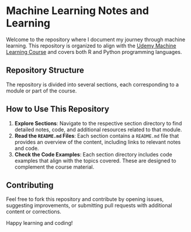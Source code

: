 # Machine Learning Notes and Learning

Welcome to the repository where I document my journey through machine learning. This repository is organized to align with the [Udemy Machine Learning Course](https://www.udemy.com/share/101WfW3@LjgvIUC9TqGpYx08ogM2grCoph7nQtUiqEjC-QUXBHhUA6uYlgsFZlVrokVKNwDc6Q==/) and covers both R and Python programming languages.

## Repository Structure

The repository is divided into several sections, each corresponding to a module or part of the course. 

## How to Use This Repository

1. **Explore Sections**: Navigate to the respective section directory to find detailed notes, code, and additional resources related to that module.
2. **Read the `README.md` Files**: Each section contains a `README.md` file that provides an overview of the content, including links to relevant notes and code.
3. **Check the Code Examples**: Each section directory includes code examples that align with the topics covered. These are designed to complement the course material.


## Contributing

Feel free to fork this repository and contribute by opening issues, suggesting improvements, or submitting pull requests with additional content or corrections.



Happy learning and coding!

